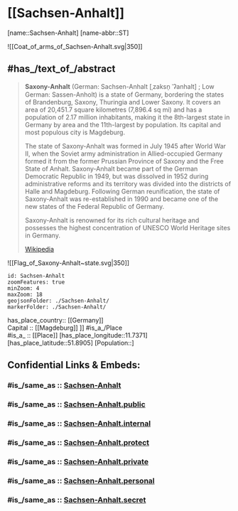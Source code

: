 ﻿---
aliases:
- Saxony-Anhalt
archives_at: "[[_Standards/WikiData/WD~State Archives Sachsen-Anhalt]]"
area: 20454
budget: 15203903000
capital: '[[_Standards/WikiData/WD~Magdeburg]]'
coat_of_arms: "[[_Standards/WikiData/WD~coat of arms of Saxony-Anhalt]]"
coat_of_arms_image: "http://commons.wikimedia.org/wiki/Special:FilePath/Wappen%20Sachsen-Anhalt.svg"
Commons_category: Saxony-Anhalt
Commons_gallery: Sachsen-Anhalt
Confidential: public
contact_page_URL: "https://www.sachsen-anhalt.de/meta/kontaktformular"
contains_the_administrative_territorial_entity:
- '[[_Standards/WikiData/WD~Magdeburg]]'
- "[[_Standards/WikiData/WD~Halle (Saale)]]"
- '[[_Standards/WikiData/WD~Dessau-Roßlau]]'
- "[[_Standards/WikiData/WD~Stendal District]]"
- "[[_Standards/WikiData/WD~Altmarkkreis Salzwedel]]"
- '[[_Standards/WikiData/WD~Börde]]'
- '[[_Standards/WikiData/WD~Anhalt-Bitterfeld]]'
- "[[_Standards/WikiData/WD~Jerichower Land]]"
- '[[_Standards/WikiData/WD~Wittenberg]]'
- '[[_Standards/WikiData/WD~Salzlandkreis]]'
- "[[_Standards/WikiData/WD~Harz District]]"
- '[[_Standards/WikiData/WD~Mansfeld-Südharz]]'
- '[[_Standards/WikiData/WD~Saalekreis]]'
- '[[_Standards/WikiData/WD~Burgenlandkreis]]'
coordinate_location: "Point(11.7 52.0)"
country: '[[_Standards/WikiData/WD~Germany]]'
Dewey_Decimal_Classification: 2--4318
economy_of_topic: "[[_Standards/WikiData/WD~economy of Saxony-Anhalt]]"
elevation_above_sea_level: 51
email_address: "mailto:staatskanzlei@stk.sachsen-anhalt.de"
FIPS_10_4_countries_and_regions_: GM14
flag: "[[_Standards/WikiData/WD~flag of Saxony-Anhalt]]"
flag_image: "http://commons.wikimedia.org/wiki/Special:FilePath/Flag%20of%20Saxony-Anhalt%20%28state%29.svg"
geoshape: "http://commons.wikimedia.org/data/main/Data:Sachsen-Anhalt.map"
German_regional_key: 15
HASC:
- DE.ST
has_id_wikidata: Q1206
has_time_started: 1990-10-03
head_of_government: "[[_Standards/WikiData/WD~Reiner Haseloff]]"
highest_judicial_authority: "[[_Standards/WikiData/WD~State Constitutional Court of Saxony-Anhalt]]"
highest_point: '[[_Standards/WikiData/WD~Brocken]]'
history_of_topic: "[[_Standards/WikiData/WD~history of Saxony-Anhalt]]"
icon: Flag_of_Saxony-Anhalt_(state)
image: "http://commons.wikimedia.org/wiki/Special:FilePath/Landtag%20von%20Sachsen-Anhalt%20in%20Magdeburg.jpg"
Image_Archive_Herder_Institute: Q1206
impressum_URL: "https://www.sachsen-anhalt.de/meta/impressum"
inception: 1990-10-03
Instagram_username: sachsenanhalt
instance_of:
- "[[_Standards/WikiData/WD~federated state of Germany]]"
isDeleted: false
ISO3166_2: DE-ST
ISO_3166_2_code: DE-ST
language_used:
- "[[_Standards/WikiData/WD~Upper Saxon]]"
legislative_body:
- "[[_Standards/WikiData/WD~Landtag of Saxony-Anhalt]]"
Libris_URI: gdsw04x03l38k45
located_in_the_administrative_territorial_entity:
- "[[_Standards/WikiData/WD~German Democratic Republic]]"
- '[[_Standards/WikiData/WD~Germany]]'
located_in_time_zone:
- "[[_Standards/WikiData/WD~UTC+02:00]]"
- "[[_Standards/WikiData/WD~UTC+01:00]]"
location:
- 51.8905
- 11.7371
locator_map_image: "http://commons.wikimedia.org/wiki/Special:FilePath/Locator%20map%20Saxony-Anhalt%20in%20Germany.svg"
main_regulatory_text: "[[_Standards/WikiData/WD~Constitution of the State of Saxony-Anhalt]]"
Mastodon_instance_URL: "https://social.sachsen-anhalt.de"
member_of:
- "[[_Standards/WikiData/WD~Common Library Network]]"
native_label:
- Sachsen-Anhalt
NUTS_code:
- DEE
- DEE0
office_held_by_head_of_government: "[[_Standards/WikiData/WD~Minister-President of Saxony-Anhalt]]"
official_website: "https://www.sachsen-anhalt.de/"
OmegaWiki_Defined_Meaning: 414530
owner_of: "[[_Standards/WikiData/WD~Mitteldeutsche Flughafen AG]]"
page_banner: "http://commons.wikimedia.org/wiki/Special:FilePath/Sachsen-Anhalt%20Wikivoyage%20banner.jpg"
phone_number: +49-391-56701
population: 2194782
privacy_policy_URL: "https://www.sachsen-anhalt.de/meta/datenschutz"
replaces:
- "[[_Standards/WikiData/WD~Cottbus District]]"
- "[[_Standards/WikiData/WD~Halle District]]"
- "[[_Standards/WikiData/WD~Magdeburg District]]"
shares_border_with:
- "[[_Standards/WikiData/WD~Lower Saxony]]"
- '[[_Standards/WikiData/WD~Saxony]]'
- '[[_Standards/WikiData/WD~Thuringia]]'
- '[[_Standards/WikiData/WD~Brandenburg]]'
social_media_followers: 6520
SpocWebEntityId: 36024
tags:
- geo/State
Telegram_username: SachsenAnhaltde_bot
topic_s_main_Wikimedia_portal: "[[_Standards/WikiData/WD~Portal:Saxony-Anhalt]]"
type: State
X_username: sachsenanhalt
---

# [[Sachsen-Anhalt]] 

[name::Sachsen-Anhalt] 
[name-abbr::ST] 

![[Coat_of_arms_of_Sachsen-Anhalt.svg|350]]  

## #has_/text_of_/abstract 

> **Saxony-Anhalt** (German: Sachsen-Anhalt [ˌzaksn̩ ˈʔanhalt] ; Low German: Sassen-Anholt) 
> is a state of Germany, bordering the states of Brandenburg, Saxony, Thuringia and Lower Saxony. 
> It covers an area of 20,451.7 square kilometres (7,896.4 sq mi)
> and has a population of 2.17 million inhabitants, 
> making it the 8th-largest state in Germany by area and the 11th-largest by population. 
> Its capital and most populous city is Magdeburg.
>
> The state of Saxony-Anhalt was formed in July 1945 after World War II, 
> when the Soviet army administration in Allied-occupied Germany 
> formed it from the former Prussian Province of Saxony and the Free State of Anhalt. 
> Saxony-Anhalt became part of the German Democratic Republic in 1949, 
> but was dissolved in 1952 during administrative reforms 
> and its territory was divided into the districts of Halle and Magdeburg. 
> Following German reunification, the state of Saxony-Anhalt was re-established in 1990 
> and became one of the new states of the Federal Republic of Germany.
>
> Saxony-Anhalt is renowned for its rich cultural heritage 
> and possesses the highest concentration of UNESCO World Heritage sites in Germany.
>
> [Wikipedia](https://en.wikipedia.org/wiki/Saxony-Anhalt)

![[Flag_of_Saxony-Anhalt~state.svg|350]]  

```leaflet
id: Sachsen-Anhalt
zoomFeatures: true 
minZoom: 4 
maxZoom: 18
geojsonFolder: ./Sachsen-Anhalt/
markerFolder: ./Sachsen-Anhalt/
```

has_place_country:: [[Germany]]  
Capital :: [[Magdeburg]] ]] 
#is_a_/Place  
#is_a_ :: [[Place]] 
[has_place_longitude::11.7371] 
[has_place_latitude::51.8905] 
[Population::] 


## Confidential Links & Embeds: 

### #is_/same_as :: [Sachsen-Anhalt](/_Standards/Earth/Continent/Europe/Europe~Central/Germany/Germany~East/Sachsen-Anhalt.md) 

### #is_/same_as :: [Sachsen-Anhalt.public](/_public/Earth/Continent/Europe/Europe~Central/Germany/Germany~East/Sachsen-Anhalt.public.md) 

### #is_/same_as :: [Sachsen-Anhalt.internal](/_internal/Earth/Continent/Europe/Europe~Central/Germany/Germany~East/Sachsen-Anhalt.internal.md) 

### #is_/same_as :: [Sachsen-Anhalt.protect](/_protect/Earth/Continent/Europe/Europe~Central/Germany/Germany~East/Sachsen-Anhalt.protect.md) 

### #is_/same_as :: [Sachsen-Anhalt.private](/_private/Earth/Continent/Europe/Europe~Central/Germany/Germany~East/Sachsen-Anhalt.private.md) 

### #is_/same_as :: [Sachsen-Anhalt.personal](/_personal/Earth/Continent/Europe/Europe~Central/Germany/Germany~East/Sachsen-Anhalt.personal.md) 

### #is_/same_as :: [Sachsen-Anhalt.secret](/_secret/Earth/Continent/Europe/Europe~Central/Germany/Germany~East/Sachsen-Anhalt.secret.md)

